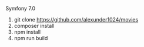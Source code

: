 Symfony 7.0

1) git clone https://github.com/alexunder1024/movies
2) composer install
3) npm install
4) npm run build
